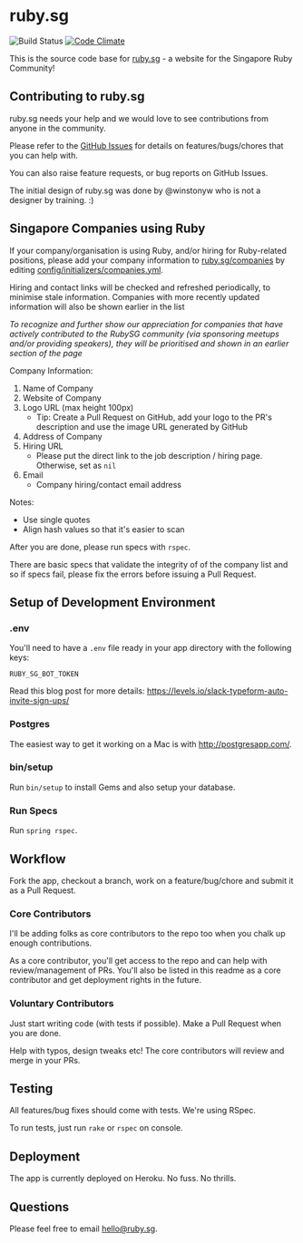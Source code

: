 # ruby.sg

![Build Status](https://github.com/rubysg/rubysg-reboot/actions/workflows/ci.yml/badge.svg) [![Code Climate](https://codeclimate.com/github/rubysg/rubysg-reboot.svg)](https://codeclimate.com/github/rubysg/rubysg-reboot)

This is the source code base for [ruby.sg](http://ruby.sg) - a website for the Singapore Ruby Community!

## Contributing to ruby.sg

ruby.sg needs your help and we would love to see contributions from anyone in the community.

Please refer to the [GitHub Issues](https://github.com/rubysg/rubysg-reboot/issues) for details on features/bugs/chores that you can help with.

You can also raise feature requests, or bug reports on GitHub Issues.

The initial design of ruby.sg was done by @winstonyw who is not a designer by training. :)

## Singapore Companies using Ruby

If your company/organisation is using Ruby, and/or hiring for Ruby-related positions, please add your company information to [ruby.sg/companies](http://ruby.sg#companies) by editing [config/initializers/companies.yml](https://github.com/rubysg/rubysg-reboot/blob/master/config/initializers/companies.yml).

Hiring and contact links will be checked and refreshed periodically, to minimise stale information. Companies with more recently updated information will also be shown earlier in the list

*To recognize and further show our appreciation for companies that have actively contributed to the RubySG community (via sponsoring meetups and/or providing speakers), they will be prioritised and shown in an earlier section of the page*

Company Information:

1. Name of Company
2. Website of Company
3. Logo URL (max height 100px)
    - Tip: Create a Pull Request on GitHub, add your logo to the PR's description and use the image URL generated by GitHub
4. Address of Company
5. Hiring URL
    - Please put the direct link to the job description / hiring page. Otherwise, set as `nil`
6. Email
    - Company hiring/contact email address

Notes:

- Use single quotes
- Align hash values so that it's easier to scan

After you are done, please run specs with `rspec`.

There are basic specs that validate the integrity of of the company list
and so if specs fail, please fix the errors before issuing a Pull Request.

## Setup of Development Environment

### .env

You'll need to have a `.env` file ready in your app directory with the following keys:

```
RUBY_SG_BOT_TOKEN
```

Read this blog post for more details: https://levels.io/slack-typeform-auto-invite-sign-ups/

### Postgres

The easiest way to get it working on a Mac is with http://postgresapp.com/.

### bin/setup

Run `bin/setup` to install Gems and also setup your database.

### Run Specs

Run `spring rspec`.

## Workflow

Fork the app, checkout a branch, work on a feature/bug/chore and submit it as a Pull Request.

### Core Contributors

I'll be adding folks as core contributors to the repo too when you chalk up enough contributions.

As a core contributor, you'll get access to the repo and can help with review/management of PRs.
You'll also be listed in this readme as a core contributor and get deployment rights in the future.

### Voluntary Contributors

Just start writing code (with tests if possible). Make a Pull Request when you are done.

Help with typos, design tweaks etc! The core contributors will review and merge in your PRs.

## Testing

All features/bug fixes should come with tests. We're using RSpec.

To run tests, just run `rake` or `rspec` on console.

## Deployment

The app is currently deployed on Heroku. No fuss. No thrills.

## Questions

Please feel free to email hello@ruby.sg.
